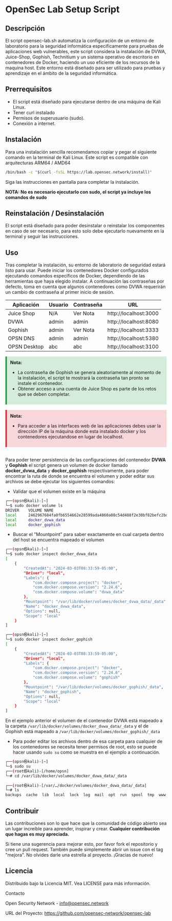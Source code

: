 # OpenSec Lab Setup Script

## Descripción
El script opensec-lab.sh automatiza la configuración de un entorno de laboratorio para la seguridad informática especificamente para pruebas de aplicaciones web vulnerables, este script considera la instalación de DVWA, Juice-Shop, Gophish, Technitium y un sistema operativo de escritorio en contenedores de Docker, haciendo un uso eficiente de los recursos de la maquina host. Este entorno está diseñado para ser utilizado para pruebas y aprendizaje en el ámbito de la seguridad informática.

## Prerrequisitos

- El script está diseñado para ejecutarse dentro de una máquina de Kali Linux.
- Tener curl instalado    
- Permisos de superusuario (sudo).    
- Conexión a internet.    

## Instalación

Para una instalación sencilla recomendamos copiar y pegar el siguiente comando en la terminal de Kali Linux. Este script es compatible con arquitecturas ARM64 / AMD64 
```bash
/bin/bash -c "$(curl -fsSL https://lab.opensec.network/install)"
```
Siga las instrucciones en pantalla para completar la instalación.

**NOTA: No es necesario ejecutarlo con sudo, el script ya incluye los comandos de sudo</span>**

## Reinstalación / Desinstalación

El script está diseñado para poder desinstalar o reinstalar los componentes en caso de ser necesario, para esto solo debe ejecutarlo nuevamente en la terminal y seguir las instrucciones.

## Uso

Tras completar la instalación, su entorno de laboratorio de seguridad estará listo para usar. Puede iniciar los contenedores Docker configurados ejecutando comandos específicos de Docker, dependiendo de las herramientas que haya elegido instalar. A continuación las contraseñas por defecto, toma en cuenta que algunos contenedores como DVWA requerirán un cambio de contraseña al primer inicio de sesión.
  
| Aplicación    | Usuario   | Contraseña| URL                 
|---------------|-----------|-----------|---------------------------|
| Juice Shop    | N/A       | Ver Nota  | http://localhost:3000     |
| DVWA          | admin     | admin     | http://localhost:8080     |
| Gophish       | admin     | Ver Nota  | http://localhost:3333     |
| OPSN DNS      | admin     | admin     | http://localhost:5380     |
| OPSN Desktop  | abc       | abc       | http://localhost:3100     |

<div style="background-color: #d4edda; border-left: 5px solid #28a745; padding: 10px;">
  <strong>Nota:</strong>
  <ul>
    <li>La contraseña de Gophish se genera aleatoriamente al momento de la instalación, el script te mostrará la contraseña tan pronto se instale el contenedor.</li>
    <li>Obtener acceso a una cuenta de Juice Shop es parte de los retos que se deben completar.</li>
  </ul>
</div>

<br>

<div style="background-color: #f8d7da; border-left: 5px solid #dc3545; padding: 10px;">
  <strong>Nota:</strong>
  <ul>
    <li>Para acceder a las interfaces web de las aplicaciones debes usar la dirección IP de la máquina donde esta instalado docker y los contenedores ejecutandose en lugar de localhost.</li>
  </ul>
</div>

<br>

Para poder tener persistencia de las configuraciones del contenedor **DVWA** y **Gophish** el script genera un volumen de docker llamado **docker_dvwa_data** y **docker_gophish** respectivamente, para poder encontrar la ruta de donde se encuentra el volumen y poder editar sus archivos se debe ejecutar los siguientes comandos:

- Validar que el volumen existe en la máquina
```bash
┌──(opsn㉿kali)-[~]
└─$ sudo docker volume ls
DRIVER    VOLUME NAME
local     2462967684fa0fb6554662e28599ada4860a08c54d488f2e30bf82befc2bd9e0
local     docker_dvwa_data
local     docker_gophish
```

- Buscar el "Mountpoint" para saber exactamente en cual carpeta dentro del host se encuentra mapeado el volumen

```bash
┌──(opsn㉿kali)-[~]
└─$ sudo docker inspect docker_dvwa_data
[
    {
        "CreatedAt": "2024-03-03T08:33:59-05:00",
        "Driver": "local",
        "Labels": {
            "com.docker.compose.project": "docker",
            "com.docker.compose.version": "2.24.6",
            "com.docker.compose.volume": "dvwa_data"
        },
        "Mountpoint": "/var/lib/docker/volumes/docker_dvwa_data/_data",
        "Name": "docker_dvwa_data",
        "Options": null,
        "Scope": "local"
    }
]
 ```

```bash
┌──(opsn㉿kali)-[~]
└─$ sudo docker inspect docker_gophish
[
    {
        "CreatedAt": "2024-03-03T08:33:59-05:00",
        "Driver": "local",
        "Labels": {
            "com.docker.compose.project": "docker",
            "com.docker.compose.version": "2.24.6",
            "com.docker.compose.volume": "gophish"
        },
        "Mountpoint": "/var/lib/docker/volumes/docker_gophish/_data",
        "Name": "docker_gophish",
        "Options": null,
        "Scope": "local"
    }
]
 ```

                                                                                                                                                           
En el ejemplo anterior el volumen de el contenedor DVWA está mapeado a la carpeta `/var/lib/docker/volumes/docker_dvwa_data/_data` y el de Gophish está mapeado a `/var/lib/docker/volumes/docker_gophish/_data`

- Para poder editar los archivos dentro de esa carpeta para cualquier de los contenedores se necesita tener permisos de root, esto se puede hacer usando `sudo su` como se muestra en el ejemplo a continuación.

```bash
┌──(opsn㉿kali)-[~]
└─$ sudo su                             
┌──(root㉿kali)-[/home/opsn]
└─# cd /var/lib/docker/volumes/docker_dvwa_data/_data
                                                                                                                                                                 
┌──(root㉿kali)-[/var/…/docker/volumes/docker_dvwa_data/_data]
└─# ls
backups  cache  lib  local  lock  log  mail  opt  run  spool  tmp  www
 ```

## Contribuir

Las contribuciones son lo que hace que la comunidad de código abierto sea un lugar increíble para aprender, inspirar y crear. **Cualquier contribución que hagas es muy apreciada.**

Si tiene una sugerencia para mejorar esto, por favor fork el repositorio y cree un pull request. También puede simplemente abrir un issue con el tag "mejora". No olvides darle una estrella al proyecto. ¡Gracias de nuevo!

## Licencia

Distribuido bajo la Licencia MIT. Vea LICENSE para más información.

Contacto

Open Security Network - info@opensec.network

URL del Proyecto: https://github.com/opensec-network/opensec-lab
